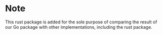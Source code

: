 # Note

This rust package is added for the sole purpose of comparing the result of our Go package with other
implementations, including the rust package.
